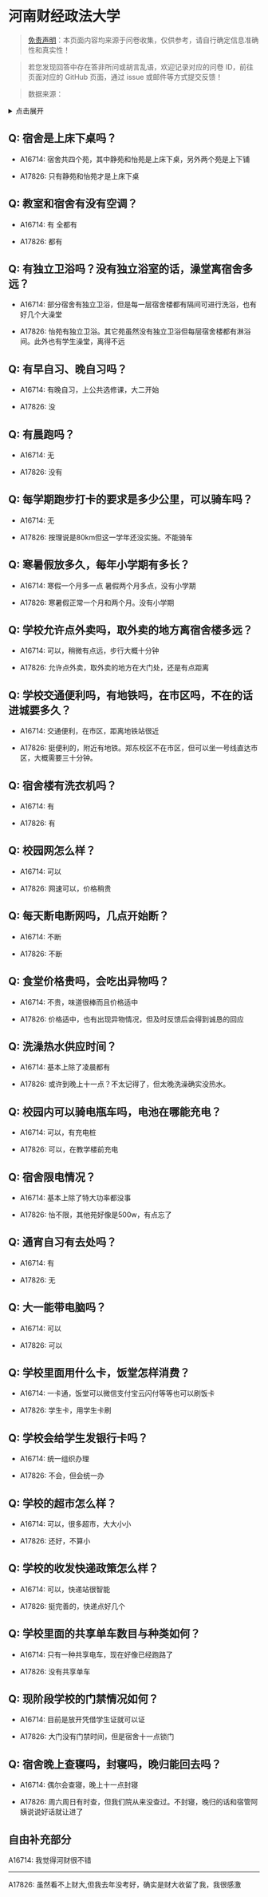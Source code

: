 # 河南财经政法大学

> [免责声明](https://colleges.chat/#_3)：本页面内容均来源于问卷收集，仅供参考，请自行确定信息准确性和真实性！

> 若您发现回答中存在答非所问或胡言乱语，欢迎记录对应的问卷 ID，前往页面对应的 GitHub 页面，通过 issue 或邮件等方式提交反馈！

> 数据来源：

<details><summary>点击展开</summary>
<ul>
<li>A16714: 匿名 (2023 年 01 月)</li>
<li>A17826: 匿名 (2023 年 06 月)</li>
</ul>
</details>

## Q: 宿舍是上床下桌吗？

- A16714: 宿舍共四个苑，其中静苑和怡苑是上床下桌，另外两个苑是上下铺

- A17826: 只有静苑和怡苑才是上床下桌

## Q: 教室和宿舍有没有空调？

- A16714: 有 全都有

- A17826: 都有

## Q: 有独立卫浴吗？没有独立浴室的话，澡堂离宿舍多远？

- A16714: 部分宿舍有独立卫浴，但是每一层宿舍楼都有隔间可进行洗浴，也有好几个大澡堂

- A17826: 怡苑有独立卫浴。其它苑虽然没有独立卫浴但每层宿舍楼都有淋浴间。此外也有学生澡堂，离得不远

## Q: 有早自习、晚自习吗？

- A16714: 有晚自习，上公共选修课，大二开始

- A17826: 没

## Q: 有晨跑吗？

- A16714: 无

- A17826: 没有

## Q: 每学期跑步打卡的要求是多少公里，可以骑车吗？

- A16714: 无

- A17826: 按理说是80km但这一学年还没实施。不能骑车

## Q: 寒暑假放多久，每年小学期有多长？

- A16714: 寒假一个月多一点 暑假两个月多点，没有小学期

- A17826: 寒暑假正常一个月和两个月。没有小学期

## Q: 学校允许点外卖吗，取外卖的地方离宿舍楼多远？

- A16714: 可以，稍微有点远，步行大概十分钟

- A17826: 允许点外卖，取外卖的地方在大门处，还是有点距离

## Q: 学校交通便利吗，有地铁吗，在市区吗，不在的话进城要多久？

- A16714: 交通便利，在市区，距离地铁站很近

- A17826: 挺便利的，附近有地铁。郑东校区不在市区，但可以坐一号线直达市区，大概需要三十分钟。

## Q: 宿舍楼有洗衣机吗？

- A16714: 有

- A17826: 有

## Q: 校园网怎么样？

- A16714: 可以

- A17826: 网速可以，价格稍贵

## Q: 每天断电断网吗，几点开始断？

- A16714: 不断

- A17826: 不断

## Q: 食堂价格贵吗，会吃出异物吗？

- A16714: 不贵，味道很棒而且价格适中

- A17826: 价格适中，也有出现异物情况，但及时反馈后会得到诚恳的回应

## Q: 洗澡热水供应时间？

- A16714: 基本上除了凌晨都有

- A17826: 或许到晚上十一点？不太记得了，但太晚洗澡确实没热水。

## Q: 校园内可以骑电瓶车吗，电池在哪能充电？

- A16714: 可以，有充电桩

- A17826: 可以，在教学楼前充电

## Q: 宿舍限电情况？

- A16714: 基本上除了特大功率都没事

- A17826: 怡不限，其他苑好像是500w，有点忘了

## Q: 通宵自习有去处吗？

- A16714: 有

- A17826: 无

## Q: 大一能带电脑吗？

- A16714: 可以

- A17826: 可以

## Q: 学校里面用什么卡，饭堂怎样消费？

- A16714: 一卡通，饭堂可以微信支付宝云闪付等等也可以刷饭卡

- A17826: 学生卡，用学生卡刷

## Q: 学校会给学生发银行卡吗？

- A16714: 统一组织办理

- A17826: 不会，但会统一办

## Q: 学校的超市怎么样？

- A16714: 可以，很多超市，大大小小

- A17826: 还好，不算小

## Q: 学校的收发快递政策怎么样？

- A16714: 可以，快递站很智能

- A17826: 挺完善的，快递点好几个

## Q: 学校里面的共享单车数目与种类如何？

- A16714: 只有一种共享电车，现在好像已经跑路了

- A17826: 没有共享单车

## Q: 现阶段学校的门禁情况如何？

- A16714: 目前是放开凭借学生证就可以证

- A17826: 大门没有门禁时间，但是宿舍十一点锁门

## Q: 宿舍晚上查寝吗，封寝吗，晚归能回去吗？

- A16714: 偶尔会查寝，晚上十一点封寝

- A17826: 周六周日有时查，但我们院从来没查过。不封寝，晚归的话和宿管阿姨说说好话就让进了

## 自由补充部分

A16714: 我觉得河财很不错

***

A17826: 虽然看不上财大,但我去年没考好，确实是财大收留了我，我很感激